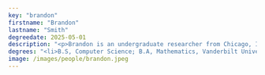 ```yaml
---
key: "brandon"
firstname: "Brandon"
lastname: "Smith"
degreedate: 2025-05-01
description: "<p>Brandon is an undergraduate researcher from Chicago, Illinois double majoring in computer science and mathematics. He'll be working on the I-24 Motion project, mainly focusing on computer visualization. Outside of the lab, he loves weightlifting, Spikeball, and listening to music.</p>"
degrees: "<li>B.S, Computer Science; B.A, Mathematics, Vanderbilt University, 2025(Expected)</li>"
image: /images/people/brandon.jpeg
---
```

